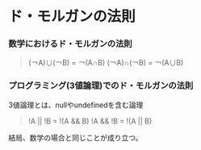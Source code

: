 # ド・モルガンの法則

### 数学におけるド・モルガンの法則

> (￢A)∪(￢B) = ￢(A∩B)
> (￢A)∩(￢B) = ￢(A∪B)


### プログラミング(3値論理)でのド・モルガンの法則
3値論理とは、nullやundefinedを含む論理

> !A || !B = !(A && B)
> !A && !B = !(A || B)

結局、数学の場合と同じことが成り立つ。

